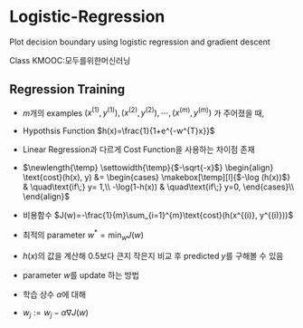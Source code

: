 # Logistic-Regression
Plot decision boundary using logistic regression and gradient descent

Class KMOOC:모두를위한머신러닝

## Regression Training
- $m$개의 examples ${(x^{(1)}, y^{(1)}), (x^{(2)}, y^{(2)}), \cdots, (x^{(m)}, y^{(m)})}$ 가 주어졌을 때,
- Hypothsis Function $h(x)=\frac{1}{1+e^{-w^{T}x}}$

- Linear Regression과 다르게 Cost Function을 사용하는 차이점 존재
- $\newlength{\temp}
\settowidth{\temp}{$-\sqrt{-x}$}
\begin{align}
\text{cost}(h(x), y) &= 
  \begin{cases}
    \makebox[\temp][l]{$-\log (h(x))$} & \quad\text{if\;} y= 1,\\
    -\log(1-h(x)) & \quad\text{if\;} y=0,
  \end{cases}\\
\end{align}$

- 비용함수 $J(w)=-\frac{1}{m}\sum_{i=1}^{m}\text{cost}(h(x^{(i)}, y^{(i)}))$
- 최적의 parameter $w^{*}=\min_{w}J(w)$
- $h(x)$의 값을 계산해 $0.5$보다 큰지 작은지 비교 후 $\text{predicted}\;y$를 구해볼 수 있음

- parameter $w$를 update 하는 방법
- 학습 상수 $\alpha$에 대해
- $w_{j}:=w_{j}-\alpha \nabla J(w)$
